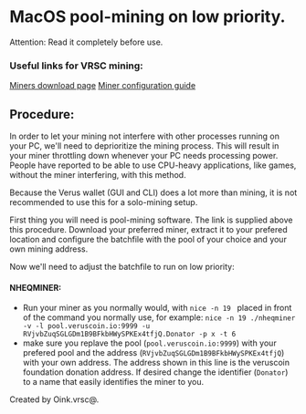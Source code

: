 # MacOS pool-mining on low priority.

Attention: Read it completely before use.

### Useful links for VRSC mining:

[Miners download page](https://veruscoin.io/getVRSC.html)
[Miner configuration guide](#!faq-macos\mac-faq03-mining_guide.md)

## Procedure:

In order to let your mining not interfere with other processes running on your PC, we'll need to deprioritize the mining process. This will result in your miner throttling down whenever your PC needs processing power.
People have reported to be able to use CPU-heavy applications, like games, without the miner interfering, with this method.

Because the Verus wallet (GUI and CLI) does a lot more than mining, it is not recommended to use this for a solo-mining setup.

First thing you will need is pool-mining software. The link is supplied above this procedure. Download your preferred miner, extract it to your prefered location and configure the batchfile with the pool of your choice and your own mining address.

Now we'll need to adjust the batchfile to run on low priority:

#### NHEQMINER:

  - Run your miner as you normally would, with `nice -n 19 ` placed in front of the command you normally use,
    for example:
      `nice -n 19 ./nheqminer -v -l pool.veruscoin.io:9999 -u RVjvbZuqSGLGDm1B9BFkbHWySPKEx4tfjQ.Donator -p x -t 6`
  - make sure you replave the pool (`pool.veruscoin.io:9999`) with your prefered pool and the address
    (`RVjvbZuqSGLGDm1B9BFkbHWySPKEx4tfjQ`) with your own address. The address shown in this line is the veruscoin
    foundation donation address. If desired change the identifier (`Donator`) to a name that easily identifies the
    miner to you.

Created by Oink.vrsc@.
